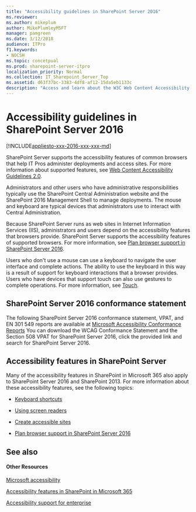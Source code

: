 ```yaml
---
title: "Accessibility guidelines in SharePoint Server 2016"
ms.reviewer: 
ms.author: mikeplum
author: MikePlumleyMSFT
manager: pamgreen
ms.date: 3/12/2018
audience: ITPro
f1.keywords:
- NOCSH
ms.topic: concetpual
ms.prod: sharepoint-server-itpro
localization_priority: Normal
ms.collection: IT_Sharepoint_Server_Top
ms.assetid: d63f37bc-3383-4df8-af12-15da5eb1133c
description: "Access and learn about the W3C Web Content Accessibility Guidelines (WCAG) 2.0 Conformance Statement and Voluntary Product Accessibility Template (VPAT) for SharePoint Server 2016."
---
```


# Accessibility guidelines in SharePoint Server 2016

[!INCLUDE[appliesto-xxx-2016-xxx-xxx-md](includes/appliesto-xxx-2016-xxx-xxx-md.md)]
  
SharePoint Server supports the accessibility features of common browsers that help IT Pros administer deployments and access sites. For more information about supported features, see [Web Content Accessibility Guidelines 2.0](https://www.w3.org/TR/WCAG20/).
  
Administrators and other users who have administrative responsibilities typically use the SharePoint Central Administration website and the SharePoint 2016 Management Shell to manage deployments. The mouse and keyboard are typical devices that administrators use to interact with Central Administration.
  
Because SharePoint Server runs as web sites in Internet Information Services (IIS), administrators and users depend on the accessibility features that browsers provide. SharePoint Server supports the accessibility features of supported browsers. For more information, see [Plan browser support in SharePoint Server 2016](install/browser-support-planning-0.md).
  
Users who don't use a mouse can use a keyboard to navigate the user interface and complete actions. The ability to use the keyboard in this way is a result of support for keyboard interactions that a browser provides. Users who have devices that support touch can also use gestures to complete operations. For more information, see [Touch](https://msdn.microsoft.com/library/windows/desktop/dn742468.aspx).
  
## SharePoint Server 2016 conformance statement

The following SharePoint Server 2016 conformance statement, VPAT, and EN 301 549 reports are available at [Microsoft Accessibility Conformance Reports](https://cloudblogs.microsoft.com/industry-blog/government/2018/09/11/accessibility-conformance-reports/) You can download the WCAG Conformance Statement and the Section 508 VPAT for SharePoint Server 2016, click the provided link and search for SharePoint Server 2016.  
  
## Accessibility features in SharePoint Server

Many of the accessibility features in SharePoint in Microsoft 365 also apply to SharePoint Server 2016 and SharePoint 2013. For more information about these accessibility features, see the following topics:
  
- [Keyboard shortcuts](https://support.office.com/article/466e33ee-613b-4f47-96bb-1c20f20b1015)
    
- [Using screen readers](https://support.office.com/article/f291404a-dc7e-44de-a31f-d81b3099c2b9#bkm_moretasks)
    
- [Create accessible sites](https://support.office.com/article/f291404a-dc7e-44de-a31f-d81b3099c2b9#bkm_accessiblesites)
    
- [Plan browser support in SharePoint Server 2016](install/browser-support-planning-0.md)
    
## See also

#### Other Resources

[Microsoft accessibility](https://www.microsoft.com/accessibility/)
  
[Accessibility features in SharePoint in Microsoft 365](https://support.office.com/article/f291404a-dc7e-44de-a31f-d81b3099c2b9?fromAR=1)
  
[Accessibility support for enterprise](https://support.microsoft.com/accessibility/enterprise-answer-desk)
